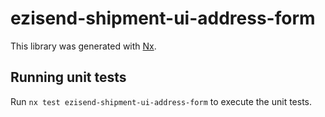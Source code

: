 # ezisend-shipment-ui-address-form

This library was generated with [Nx](https://nx.dev).

## Running unit tests

Run `nx test ezisend-shipment-ui-address-form` to execute the unit tests.
